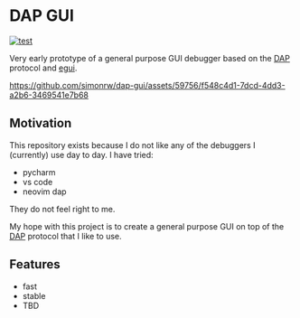 # DAP GUI

[![test](https://github.com/simonrw/dap-gui/actions/workflows/test.yml/badge.svg)](https://github.com/simonrw/dap-gui/actions/workflows/test.yml)

Very early prototype of a general purpose GUI debugger based on the [DAP][dap] protocol and [egui]([url](https://github.com/emilk/egui)).

https://github.com/simonrw/dap-gui/assets/59756/f548c4d1-7dcd-4dd3-a2b6-3469541e7b68

## Motivation

This repository exists because I do not like any of the debuggers I (currently) use day to day. I have tried:

* pycharm
* vs code
* neovim dap

They do not feel right to me.

My hope with this project is to create a general purpose GUI on top of the [DAP][dap] protocol that I like to use.

## Features

* fast
* stable
* TBD

[dap]: https://microsoft.github.io/debug-adapter-protocol/
